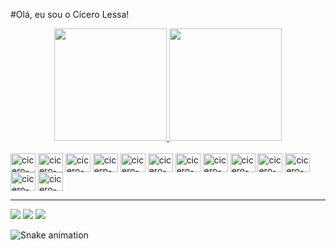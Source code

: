 #Olá, eu sou o Cícero Lessa!

<div align="center">
  <a href="https://github.com/cicerolessa">
  <img height="180em" src="https://github-readme-stats.vercel.app/api?username=cicerolessa&show_icons=true&theme=merko&include_all_commits=true&count_private=true"/>
  <img height="180em" src="https://github-readme-stats.vercel.app/api/top-langs/?username=cicerolessa&layout=compact&langs_count=7&theme=merko"/>
</div>
    
<div style="display: inline_block"><br>
  <a href="https://www.w3schools.com/html/default.asp" target="_blank"><img align="center" alt="cicero-html" height="30" width="40" src="https://cdn.jsdelivr.net/gh/devicons/devicon/icons/html5/html5-plain-wordmark.svg"></a>
  <a href="https://www.w3schools.com/css/" target="_blank"><img align="center" alt="cicero-css3" height="30" width="40" src="https://cdn.jsdelivr.net/gh/devicons/devicon/icons/css3/css3-plain-wordmark.svg"></a>
  <a href="https://www.w3schools.com/js/default.asp" target="_blank"><img align="center" alt="cicero-js" height="30" width="40" src="https://cdn.jsdelivr.net/gh/devicons/devicon/icons/javascript/javascript-original.svg"></a>
  <a href="https://www.typescriptlang.org/" target="_blank"><img align="center" alt="cicerp-ts" height="30" width="40" src="https://cdn.jsdelivr.net/gh/devicons/devicon/icons/typescript/typescript-original.svg"></a>
  <a href="https://www.python.org/" target="_blank"><img align="center" alt="cicero-python" height="30" width="40" src="https://cdn.jsdelivr.net/gh/devicons/devicon/icons/python/python-plain-wordmark.svg"></a>
  <a href="https://www.python.org/" target="_blank"><img align="center" alt="cicero-Python" height="30" width="40" src="https://cdn.jsdelivr.net/gh/devicons/devicon/icons/react/react-original-wordmark.svg"></a>
  <a href="https://nodejs.org/en/" target="_blank"><img align="center" alt="cicero-node" height="30" width="40" src="https://cdn.jsdelivr.net/gh/devicons/devicon/icons/nodejs/nodejs-original.svg"></a>
  <a href="https://expressjs.com/" target="_blank"><img align="center" alt="cicero-express" height="30" width="40" src="https://cdn.jsdelivr.net/gh/devicons/devicon/icons/express/express-original.svg"></a>
  <a href="https://www.postgresql.org/" target="_blank"><img align="center" alt="cicero-postgreslq" height="30" width="40" src="https://cdn.jsdelivr.net/gh/devicons/devicon/icons/postgresql/postgresql-plain-wordmark.svg"></a>
  <a href="https://redux.js.org/" target="_blank"><img align="center" alt="cicero-redux" height="30" width="40" src="https://cdn.jsdelivr.net/gh/devicons/devicon/icons/redux/redux-original.svg"></a>  
  <a href="https://redux.js.org/" target="_blank"><img align="center" alt="cicero-express" height="30" width="40" src="https://cdn.jsdelivr.net/gh/devicons/devicon/icons/mongodb/mongodb-original-wordmark.svg"></a>
  <a href="https://www.djangoproject.com/" target="_blank"><img align="center" alt="cicero-mongo" height="30" width="40" src="https://cdn.jsdelivr.net/gh/devicons/devicon/icons/django/django-plain.svg"></a>
  <a href="https://aws.amazon.com/" target="_blank"><img align="center" alt="cicero-amazon" height="30" width="40" src="https://cdn.jsdelivr.net/gh/devicons/devicon/icons/amazonwebservices/amazonwebservices-plain-wordmark.svg"></a>
</div>

<hr>  
  
<div> 
   <a href="https://instagram.com/cicerolessasantos" target="_blank"><img src="https://img.shields.io/badge/Instagram-E4405F?style=for-the-badge&logo=instagram&logoColor=white"></a>
   <a href = "mailto:cicerolessa@gmail.com" target="_blank"><img src="https://img.shields.io/badge/Gmail-D14836?style=for-the-badge&logo=gmail&logoColor=white"></a>
   <a href="https://www.linkedin.com/in/cicerolessa" target="_blank"><img src="https://img.shields.io/badge/LinkedIn-0077B5?style=for-the-badge&logo=linkedin&logoColor=white"></a>
  
   ![Snake animation](https://github.com/cicerolessa/cicerolessa/blob/output/github-contribution-grid-snake.svg)   
</div>
